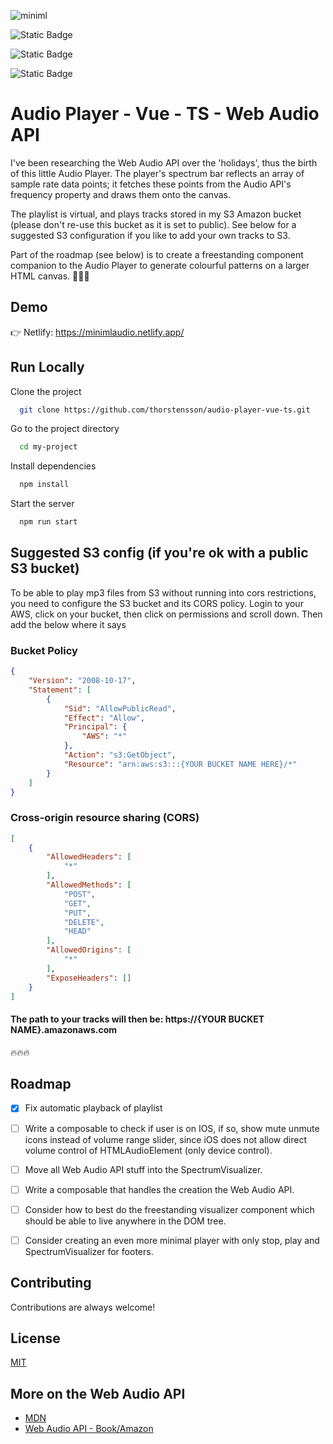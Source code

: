 ![miniml](https://github.com/user-attachments/assets/6e5641d9-dfc4-4063-b765-7ebcfd2a60bf)

![Static Badge](https://img.shields.io/badge/Vue-3.5.13-green) 

![Static Badge](https://img.shields.io/badge/Typescript-5.6.3-navy)

![Static Badge](https://img.shields.io/badge/Composition%20API-orange)

# Audio Player - Vue - TS - Web Audio API

I've been researching the Web Audio API over the 'holidays', thus the birth of this little Audio Player. The player's spectrum bar reflects an array of sample rate data points; it fetches these points from the Audio API's frequency property and draws them onto the canvas. 

The playlist is virtual, and plays tracks stored in my S3 Amazon bucket (please don't re-use this bucket as it is set to public). See below for a suggested S3 configuration if you like to add your own tracks to S3.

Part of the roadmap (see below) is to create a freestanding component companion to the Audio Player to generate colourful patterns on a larger HTML canvas. 🎅🎅🎅

## Demo

👉 Netlify: https://minimlaudio.netlify.app/ 


## Run Locally

Clone the project

```bash
  git clone https://github.com/thorstensson/audio-player-vue-ts.git
```

Go to the project directory

```bash
  cd my-project
```

Install dependencies

```bash
  npm install
```

Start the server

```bash
  npm run start
```
## Suggested S3 config (if you're ok with a public S3 bucket)

To be able to play mp3 files from S3 without running into cors restrictions, you need to configure the S3 bucket and its CORS policy. Login to your AWS, click on your bucket, then click on permissions and scroll down. Then add the below where it says

### Bucket Policy
```json
{
    "Version": "2008-10-17",
    "Statement": [
        {
            "Sid": "AllowPublicRead",
            "Effect": "Allow",
            "Principal": {
                "AWS": "*"
            },
            "Action": "s3:GetObject",
            "Resource": "arn:aws:s3:::{YOUR BUCKET NAME HERE}/*"
        }
    ]
}
```

### Cross-origin resource sharing (CORS)
```json
[
    {
        "AllowedHeaders": [
            "*"
        ],
        "AllowedMethods": [
            "POST",
            "GET",
            "PUT",
            "DELETE",
            "HEAD"
        ],
        "AllowedOrigins": [
            "*"
        ],
        "ExposeHeaders": []
    }
]
```

#### The path to your tracks will then be: https://{YOUR BUCKET NAME}.amazonaws.com

🔥🔥🔥

## Roadmap

- [X] Fix automatic playback of playlist

- [ ] Write a composable to check if user is on IOS, if so, show mute unmute icons instead of volume range slider, since iOS does not allow direct volume control of HTMLAudioElement (only device control).

- [ ] Move all Web Audio API stuff into the SpectrumVisualizer.

- [ ] Write a composable that handles the creation the Web Audio API.

- [ ] Consider how to best do the freestanding visualizer component which should be able to live anywhere in the DOM tree.

- [ ] Consider creating an even more minimal player with only stop, play and SpectrumVisualizer for footers.

## Contributing

Contributions are always welcome!

## License

[MIT](https://choosealicense.com/licenses/mit/)

## More on the Web Audio API

 - [MDN](https://developer.mozilla.org/en-US/docs/Web/API/Web_Audio_API/Visualizations_with_Web_Audio_API)
 - [Web Audio API - Book/Amazon](https://www.amazon.com/Web-Audio-API-Advanced-Interactive/dp/1449332684)


